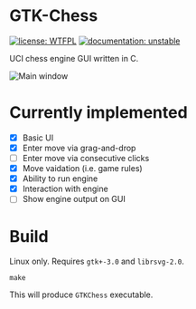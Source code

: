 # GTK-Chess
[![license: WTFPL](https://img.shields.io/badge/license-WTFPL-brightgreen.svg)](http://www.wtfpl.net/about/)
[![documentation: unstable](https://img.shields.io/badge/documentation-unstable-orange)](https://pddshk.github.io/GTK-Chess/)

UCI chess engine GUI written in C.

![Main window](https://github.com/pddshk/GTK-Chess/blob/master/docs/source/main.png?raw=true)

# Currently implemented

- [x] Basic UI
- [x] Enter move via grag-and-drop
- [ ] Enter move via consecutive clicks
- [x] Move vaidation (i.e. game rules)
- [x] Ability to run engine
- [x] Interaction with engine
- [ ] Show engine output on GUI

# Build
Linux only. Requires `gtk+-3.0` and `librsvg-2.0`.

```
make
```

This will produce `GTKChess` executable.
